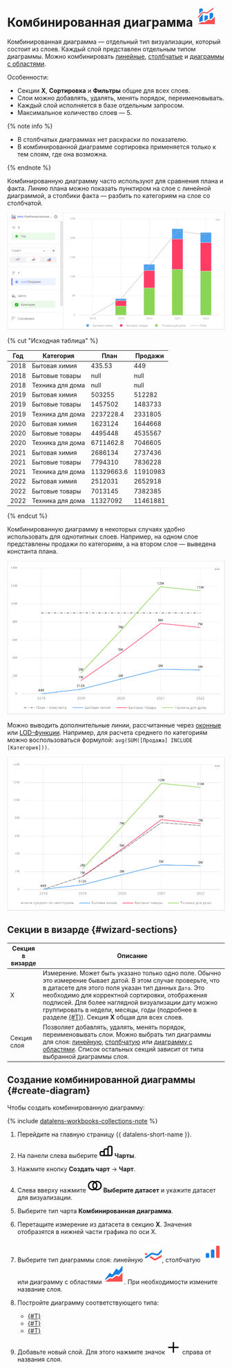 # Комбинированная диаграмма ![](../../_assets/datalens/combined.svg)

Комбинированная диаграмма — отдельный тип визуализации, который состоит из слоев. Каждый слой представлен отдельным типом диаграммы. Можно комбинировать [линейные](line-chart.md), [столбчатые](column-chart.md) и [диаграммы с областями](area-chart.md).

Особенности:

* Секции **Х**, **Сортировка** и **Фильтры** общие для всех слоев.
* Слои можно добавлять, удалять, менять порядок, переименовывать.
* Каждый слой исполняется в базе отдельным запросом.
* Максимальное количество слоев — 5.

{% note info %}

* В столбчатых диаграммах нет раскраски по показателю.
* В комбинированной диаграмме сортировка применяется только к тем слоям, где она возможна.

{% endnote %}

Комбинированную диаграмму часто используют для сравнения плана и факта. Линию плана можно показать пунктиром на слое с линейной диаграммой, а столбики факта — разбить по категориям на слое со столбчатой.

![combo-line-column](../../_assets/datalens/visualization-ref/combined-chart/combo-line-column.png)

{% cut "Исходная таблица" %}

|Год|Категория|План|Продажи|
|-----|-----|-----|-----|
|2018|Бытовая химия|435.53|449|
|2018|Бытовые товары|null|null|
|2018|Техника для дома|null|null|
|2019|Бытовая химия|503255|512282|
|2019|Бытовые товары|1457502|1483733|
|2019|Техника для дома|2237228.4|2331805|
|2020|Бытовая химия|1623124|1644668|
|2020|Бытовые товары|4495448|4535567|
|2020|Техника для дома|6711462.8|7046605|
|2021|Бытовая химия|2686134|2737436|
|2021|Бытовые товары|7794310|7836228|
|2021|Техника для дома|11329663.6|11910983|
|2022|Бытовая химия|2512031|2652918|
|2022|Бытовые товары|7013145|7382385|
|2022|Техника для дома|11327092|11461881|

{% endcut %}

Комбинированную диаграмму в некоторых случаях удобно использовать для однотипных слоев. Например, на одном слое представлены продажи по категориям, а на втором слое — выведена константа плана.

![combo-constant](../../_assets/datalens/visualization-ref/combined-chart/combo-constant.png)

Можно выводить дополнительные линии, рассчитанные через [оконные](../../datalens/function-ref/window-functions.md) или [LOD-функции](../../datalens/function-ref/aggregation-functions.md#syntax-lod). Например, для расчета среднего по категориям можно воспользоваться формулой: `avg(SUM([Продажа] INCLUDE [Категория]))`.

![combo-avg](../../_assets/datalens/visualization-ref/combined-chart/combo-avg.png)

## Секции в визарде {#wizard-sections}

Секция<br/> в визарде| Описание
----- | ----
X | Измерение. Может быть указано только одно поле. Обычно это измерение бывает датой. В этом случае проверьте, что в датасете для этого поля указан тип данных `Дата`. Это необходимо для корректной сортировки, отображения подписей. Для более наглядной визуализации дату можно группировать в недели, месяцы, годы (подробнее в разделе [{#T}](../concepts/chart/settings.md#field-settings)). Секция **Х** общая для всех слоев.
Секция слоя | Позволяет добавлять, удалять, менять порядок, переименовывать слои. Можно выбрать тип диаграммы для слоя: [линейную](line-chart.md), [столбчатую](column-chart.md) или [диаграмму с областями](area-chart.md). Список остальных секций зависит от типа выбранной диаграммы слоя.

## Создание комбинированной диаграммы {#create-diagram}

Чтобы создать комбинированную диаграмму:


{% include [datalens-workbooks-collections-note](../../_includes/datalens/operations/datalens-workbooks-collections-note-step4.md) %}


1. Перейдите на главную страницу {{ datalens-short-name }}.
1. На панели слева выберите ![chart](../../_assets/console-icons/chart-column.svg) **Чарты**.
1. Нажмите кнопку **Создать чарт** → **Чарт**.
1. Слева вверху нажмите ![image](../../_assets/console-icons/circles-intersection.svg) **Выберите датасет** и укажите датасет для визуализации.
1. Выберите тип чарта **Комбинированная диаграмма**.
1. Перетащите измерение из датасета в секцию **X**. Значения отобразятся в нижней части графика по оси X.
1. Выберите тип диаграммы слоя: линейную ![](../../_assets/datalens/line.svg), столбчатую ![](../../_assets/datalens/column.svg) или диаграмму с областями ![](../../_assets/datalens/area.svg). При необходимости измените название слоя.
1. Постройте диаграмму соответствующего типа:

   * [{#T}](line-chart.md#create-diagram)
   * [{#T}](column-chart.md#create-diagram)
   * [{#T}](area-chart.md#create-diagram)

1. Добавьте новый слой. Для этого нажмите значок ![](../../_assets/console-icons/plus.svg) справа от названия слоя.
